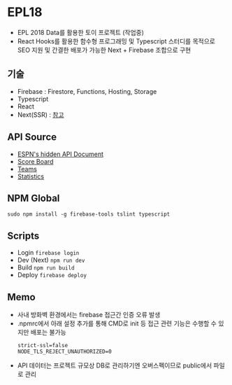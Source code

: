 # EPL18
* EPL 2018 Data를 활용한 토이 프로젝트 (작업중)  
* React Hooks를 활용한 함수형 프로그래밍 및 Typescript 스터디를 목적으로 SEO 지원 및 간결한 배포가 가능한 Next + Firebase 조합으로 구현

## 기술
* Firebase : Firestore, Functions, Hosting, Storage
* Typescript
* React
* Next(SSR) : [참고](https://github.com/zeit/next.js/tree/master/examples/with-firebase-hosting-and-typescript)

## API Source
* [ESPN's hidden API Document](https://gist.github.com/akeaswaran/b48b02f1c94f873c6655e7129910fc3b)
* [Score Board](http://site.api.espn.com/apis/site/v2/sports/soccer/eng.1/scoreboard?calendar=blacklist&dates=20180901)
* [Teams](http://site.api.espn.com/apis/site/v2/sports/soccer/eng.1/teams/349)
* [Statistics](http://site.api.espn.com/apis/site/v2/sports/soccer/eng.1/statistics)

## NPM Global
`sudo npm install -g firebase-tools tslint typescript`

## Scripts
* Login
`firebase login`
* Dev (Next)
`npm run dev`
* Build
`npm run build`
* Deploy
`firebase deploy`

## Memo
* 사내 방화벽 환경에서는 firebase 접근간 인증 오류 발생
* .npmrc에서 아래 설정 추가를 통해 CMD로 init 등 접근 관련 기능은 수행할 수 있지만 배포는 불가능
  ```
  strict-ssl=false
  NODE_TLS_REJECT_UNAUTHORIZED=0
  ```
* API 데이터는 프로젝트 규모상 DB로 관리하기엔 오버스펙이므로 public에서 파일로 관리